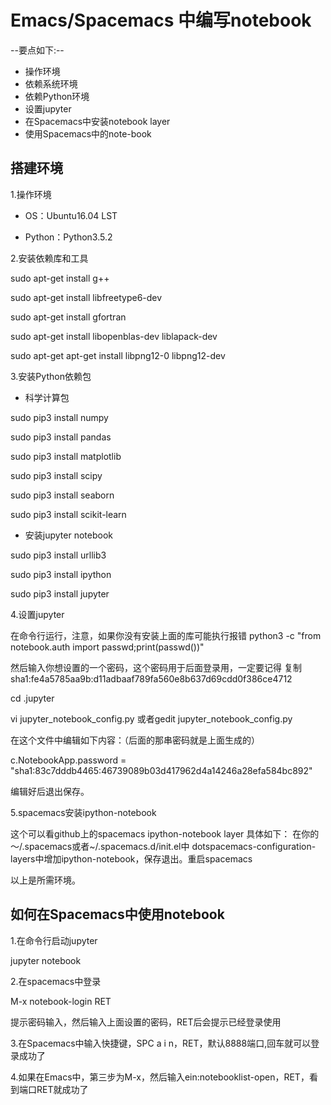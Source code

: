 # Emacs/Spacemacs 中编写notebook
--要点如下:--

- 操作环境
- 依赖系统环境
- 依赖Python环境
- 设置jupyter
- 在Spacemacs中安装notebook layer
- 使用Spacemacs中的note-book

## 搭建环境

1.操作环境

- OS：Ubuntu16.04 LST

- Python：Python3.5.2

2.安装依赖库和工具

sudo apt-get install g++

sudo apt-get install libfreetype6-dev

sudo apt-get install gfortran

sudo apt-get install libopenblas-dev liblapack-dev

sudo apt-get apt-get install libpng12-0 libpng12-dev

3.安装Python依赖包

- 科学计算包

sudo pip3 install numpy

sudo pip3 install pandas

sudo pip3 install matplotlib

sudo pip3 install scipy

sudo pip3 install seaborn

sudo pip3 install scikit-learn

- 安装jupyter notebook

sudo pip3 install urllib3

sudo pip3 install ipython

sudo pip3 install jupyter

4.设置jupyter

在命令行运行，注意，如果你没有安装上面的库可能执行报错
python3 -c "from notebook.auth import passwd;print(passwd())"

然后输入你想设置的一个密码，这个密码用于后面登录用，一定要记得
复制sha1:fe4a5785aa9b:d11adbaaf789fa560e8b637d69cdd0f386ce4712

cd .jupyter

vi jupyter_notebook_config.py 或者gedit jupyter_notebook_config.py

在这个文件中编辑如下内容：（后面的那串密码就是上面生成的）

c.NotebookApp.password = "sha1:83c7dddb4465:46739089b03d417962d4a14246a28efa584bc892"

编辑好后退出保存。

5.spacemacs安装ipython-notebook 

这个可以看github上的spacemacs ipython-notebook layer
具体如下：
在你的～/.spacemacs或者~/.spacemacs.d/init.el中 dotspacemacs-configuration-layers中增加ipython-notebook，保存退出。重启spacemacs

以上是所需环境。

## 如何在Spacemacs中使用notebook

1.在命令行启动jupyter

jupyter notebook

2.在spacemacs中登录

M-x notebook-login RET

提示密码输入，然后输入上面设置的密码，RET后会提示已经登录使用

3.在Spacemacs中输入快捷键，SPC a i n，RET，默认8888端口,回车就可以登录成功了

4.如果在Emacs中，第三步为M-x，然后输入ein:notebooklist-open，RET，看到端口RET就成功了
